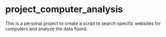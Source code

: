 # project_computer_analysis
This is a personal project to create a script to search specific websites for computers and analyze the data found.
